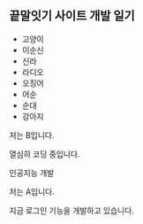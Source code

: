 ## 끝말잇기 사이트 개발 일기



* 고양이
* 이순신
* 신라
* 라디오
* 오징어
* 어순
* 순대
* 강아지




저는 B입니다.

열심히 코딩 중입니다. 

인공지능 개발

저는 A입니다. 

지금 로그인 기능을 개발하고 있습니다.



